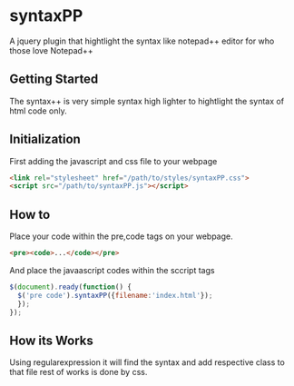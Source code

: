 # syntaxPP

A jquery plugin that hightlight the syntax like notepad++ editor for who those love Notepad++

## Getting Started

The syntax++ is very simple syntax high lighter to hightlight the syntax of html code only.

## Initialization

First adding the javascript and css file to your webpage
```html
<link rel="stylesheet" href="/path/to/styles/syntaxPP.css">
<script src="/path/to/syntaxPP.js"></script>
```
## How to
Place your code within the pre,code tags on your webpage.

```html
<pre><code>...</code></pre>
```
And place the javaascript codes within the sccript tags

```javascript
$(document).ready(function() {
  $('pre code').syntaxPP({filename:'index.html'});
  });
});
```

## How its Works

Using regularexpression it will find the syntax and add respective class to that file rest of works is done by css.
